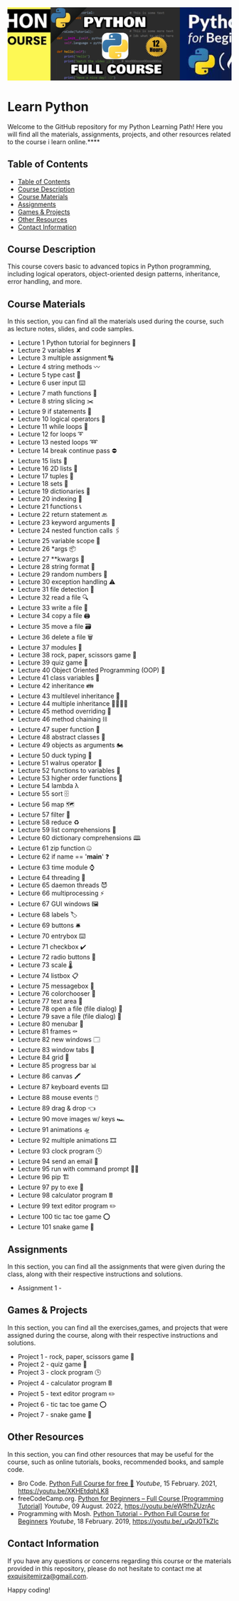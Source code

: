<img src="https://raw.githubusercontent.com/MirzaHilmi/Learn-Python/master/header-image.png" alt="banner that says Python Learning Courses">

# Learn Python

Welcome to the GitHub repository for my Python Learning Path! Here you will find all the materials, assignments, projects, and other resources related to the course i learn online.****

## Table of Contents

- [Table of Contents](#table-of-contents)
- [Course Description](#course-description)
- [Course Materials](#course-materials)
- [Assignments](#assignments)
- [Games & Projects](#games--projects)
- [Other Resources](#other-resources)
- [Contact Information](#contact-information)

## Course Description

This course covers basic to advanced topics in Python programming, including logical operators, object-oriented design patterns, inheritance, error handling, and more.

## Course Materials 

In this section, you can find all the materials used during the course, such as lecture notes, slides, and code samples.

* Lecture 1 ​Python tutorial for beginners 🐍
* Lecture 2 variables ✘
* Lecture 3 multiple assignment 🔠
* Lecture 4 string methods 〰️
* Lecture 5 type cast 💱
* Lecture 6 user input ⌨️
* Lecture 7 math functions 🧮
* Lecture 8 string slicing ✂️
* Lecture 9 if statements 🤔
* Lecture 10 logical operators 🔣
* Lecture 11 while loops 🔄
* Lecture 12 for loops ➰
* Lecture 13 nested loops ➿
* Lecture 14 break continue pass ⛔
* Lecture 15 lists 🧾
* Lecture 16 2D lists 📜
* Lecture 17 tuples 📄
* Lecture 18 sets 🍴
* Lecture 19 dictionaries 📖
* Lecture 20 indexing 📑
* Lecture 21 functions 📞
* Lecture 22 return statement 🔙
* Lecture 23 keyword arguments 🔑
* Lecture 24 nested function calls 🖇️
* Lecture 25 variable scope 🔬
* Lecture 26 *args 📦
* Lecture 27 **kwargs 🎁
* Lecture 28 string format 💬
* Lecture 29 random numbers 🎲
* Lecture 30 exception handling ⚠️
* Lecture 31 file detection 📁
* Lecture 32 read a file 🔍
* Lecture 33 write a file 📝
* Lecture 34 copy a file 🖨️
* Lecture 35 move a file 🗃️
* Lecture 36 delete a file 🗑️
* Lecture 37 modules 💌
* Lecture 38 rock, paper, scissors game 🗿
* Lecture 39 quiz game 💯
* Lecture 40 Object Oriented Programming (OOP) 🐍
* Lecture 41 class variables 🚗
* Lecture 42 inheritance 👪
* Lecture 43 multilevel inheritance 👴
* Lecture 44 multiple inheritance 👨‍👩‍👧‍👦
* Lecture 45 method overriding 🙅
* Lecture 46 method chaining ⛓️
* Lecture 47 super function 🦸
* Lecture 48 abstract classes 👻
* Lecture 49 objects as arguments 🏍️
* Lecture 50 duck typing 🦆
* Lecture 51 walrus operator 🦦
* Lecture 52 functions to variables 📛
* Lecture 53 higher order functions 👑
* Lecture 54 lambda λ
* Lecture 55 sort 🗄️
* Lecture 56 map 🗺️
* Lecture 57 filter 🍺
* Lecture 58 reduce ♻️
* Lecture 59 list comprehensions 📰
* Lecture 60 dictionary comprehensions 🕮
* Lecture 61 zip function 🤐
* Lecture 62 if name == '__main__' ❓
* Lecture 63 time module ⌚
* Lecture 64 threading 🧵
* Lecture 65 daemon threads 😈
* Lecture 66 multiprocessing ⚡
* Lecture 67 GUI windows 🖼️
* Lecture 68 labels 🏷️
* Lecture 69 buttons 🛎️
* Lecture 70 entrybox ⌨️
* Lecture 71 checkbox ✔️
* Lecture 72 radio buttons 🔘
* Lecture 73 scale 🌡️
* Lecture 74 listbox 📋
* Lecture 75 messagebox 💭
* Lecture 76 colorchooser 🎨
* Lecture 77 text area 📒
* Lecture 78 open a file (file dialog) 📁
* Lecture 79 save a file (file dialog) 💾
* Lecture 80 menubar 🧾
* Lecture 81 frames ⚰️
* Lecture 82 new windows 🗔
* Lecture 83 window tabs 📑
* Lecture 84 grid 🏢
* Lecture 85 progress bar 📊
* Lecture 86 canvas 🖍️
* Lecture 87 keyboard events ⌨️
* Lecture 88 mouse events 🖱️
* Lecture 89 drag & drop 👈
* Lecture 90 move images w/ keys 🏎️
* Lecture 91 animations 🛸
* Lecture 92 multiple animations 🎞️
* Lecture 93 clock program 🕒
* Lecture 94 send an email 📧
* Lecture 95 run with command prompt 👨‍💻
* Lecture 96 pip 🏗️
* Lecture 97 py to exe 🏃
* Lecture 98 calculator program 🖩
* Lecture 99 text editor program ✏️
* Lecture 100 tic tac toe game ⭕
* Lecture 101 snake game 🐍

## Assignments

In this section, you can find all the assignments that were given during the class, along with their respective instructions and solutions.

* Assignment 1 - 

## Games & Projects

In this section, you can find all the exercises,games, and projects that were assigned during the course, along with their respective instructions and solutions.

* Project 1 - rock, paper, scissors game 🗿
* Project 2 - quiz game 💯
* Project 3 - clock program 🕒
* Project 4 - calculator program 🖩
* Project 5 - text editor program ✏️
* Project 6 - tic tac toe game ⭕
* Project 7 - snake game 🐍

## Other Resources

In this section, you can find other resources that may be useful for the course, such as online tutorials, books, recommended books, and sample code.

* Bro Code. [Python Full Course for free 🐍][yt-link-1] *Youtube*, 15 February. 2021, https://youtu.be/XKHEtdqhLK8
* freeCodeCamp.org. [Python for Beginners – Full Course \[Programming Tutorial\]][yt-link-2] *Youtube*, 09 August. 2022, https://youtu.be/eWRfhZUzrAc
* Programming with Mosh. [Python Tutorial - Python Full Course for Beginners][yt-link-3] *Youtube*, 18 February. 2019, https://youtu.be/_uQrJ0TkZlc

## Contact Information

If you have any questions or concerns regarding this course or the materials provided in this repository, please do not hesitate to contact me at [exquisitemirza@gmail.com][email-me].

Happy coding!

[email-me]: mailto:exquisitemirza@gmail.com
[yt-link-1]: https://youtu.be/XKHEtdqhLK8
[yt-link-2]: https://youtu.be/eWRfhZUzrAc
[yt-link-3]: https://youtu.be/_uQrJ0TkZlc